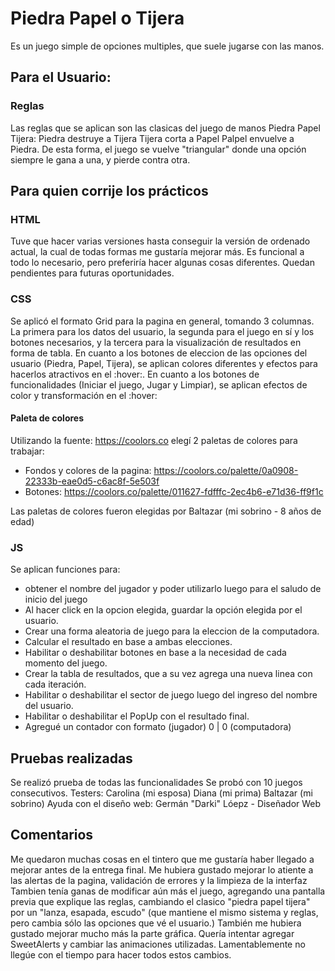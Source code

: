 # Piedra Papel o Tijera
Es un juego simple de opciones multiples, que suele jugarse con las manos. 

## Para el Usuario:

### Reglas

Las reglas que se aplican son las clasicas del juego de manos Piedra Papel Tijera:
Piedra destruye a Tijera
Tijera corta a Papel
Palpel envuelve a Piedra.
De esta forma, el juego se vuelve "triangular" donde una opción siempre le gana a una, y pierde contra otra. 

## Para quien corrije los prácticos

### HTML 

Tuve que hacer varias versiones hasta conseguir la versión de ordenado actual, la cual de todas formas me gustaría mejorar más. 
Es funcional a todo lo necesario, pero preferiría hacer algunas cosas diferentes. 
Quedan pendientes para futuras oportunidades.

### CSS

Se aplicó el formato Grid para la pagina en general, tomando 3 columnas. La primera para los datos del usuario, la segunda para el juego en sí y los botones necesarios, y la tercera para la visualización de resultados en forma de tabla.
En cuanto a los botones de eleccion de las opciones del usuario (Piedra, Papel, Tijera), se aplican colores diferentes y efectos para hacerlos atractivos en el :hover:.
En cuanto a los botones de funcionalidades (Iniciar el juego, Jugar y Limpiar), se aplican efectos de color y transformación en el :hover:


#### Paleta de colores 

Utilizando la fuente: https://coolors.co elegí 2 paletas de colores para trabajar: 
- Fondos y colores de la pagina: https://coolors.co/palette/0a0908-22333b-eae0d5-c6ac8f-5e503f 
- Botones: https://coolors.co/palette/011627-fdfffc-2ec4b6-e71d36-ff9f1c

Las paletas de colores fueron elegidas por Baltazar (mi sobrino - 8 años de edad)

### JS

Se aplican funciones para:
- obtener el nombre del jugador y poder utilizarlo luego para el saludo de inicio del juego
- Al hacer click en la opcion elegida, guardar la opción elegida por el usuario.
- Crear una forma aleatoria de juego para la eleccion de la computadora.
- Calcular el resultado en base a ambas elecciones.
- Habilitar o deshabilitar botones en base a la necesidad de cada momento del juego. 
- Crear la tabla de resultados, que a su vez agrega una nueva linea con cada iteración.
- Habilitar o deshabilitar el sector de juego luego del ingreso del nombre del usuario. 
- Habilitar o deshabilitar el PopUp con el resultado final.
- Agregué un contador con formato  (jugador) 0 | 0 (computadora)

## Pruebas realizadas

Se realizó prueba de todas las funcionalidades 
Se probó con 10 juegos consecutivos.
Testers: Carolina (mi esposa) Diana (mi prima) Baltazar (mi sobrino)
Ayuda con el diseño web: Germán "Darki" Lóepz - Diseñador Web

## Comentarios
Me quedaron muchas cosas en el tintero que me gustaría haber llegado a mejorar antes de la entrega final. 
Me hubiera gustado mejorar lo atiente a las alertas de la pagina, validación de errores y la limpieza de la interfaz
Tambien tenía ganas de modificar aún más el juego, agregando una pantalla previa que explique las reglas, cambiando el clasico "piedra papel tijera" por un "lanza, esapada, escudo" (que mantiene el mismo sistema y reglas, pero cambia sólo las opciones que vé el usuario.)
También me hubiera gustado mejorar mucho más la parte gráfica. Quería intentar agregar SweetAlerts y cambiar las animaciones utilizadas.
Lamentablemente no llegúe con el tiempo para hacer todos estos cambios. 

